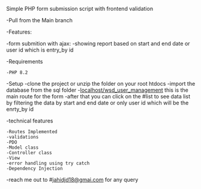 Simple PHP form submission script with frontend validation


-Pull from the Main branch

-Features:

-form submition with ajax:
-showing report based on start and end date or user id which is entry_by id


-Requirements

    -PHP 8.2

-Setup
    -clone the project or unzip the folder on your root htdocs
    -import the database from the sql folder
    -[localhost/wsd_user_management](http://localhost/form-submit-with-frontend-validation/) this is the main route for the form 
    -after that you can click on the #list to see data list by filtering the data by start and end date or only user id which will be the enrty_by id


-technical features

    -Routes Implemented
    -validations
    -PDO
    -Model class
    -Controller class
    -View
    -error handling using try catch
    -Dependency Injection

-reach me out to #jahidjd18@gmai.com for any query 
